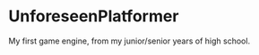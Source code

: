 UnforeseenPlatformer
====================

My first game engine, from my junior/senior years of high school.

